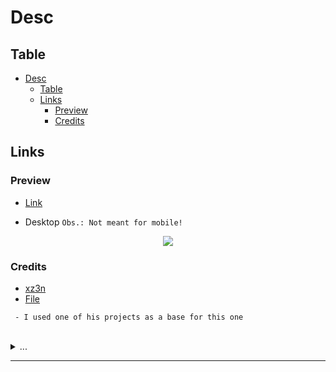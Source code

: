 # Desc

## Table

-   [Desc](#desc)
    -   [Table](#table)
    -   [Links](#links)
        -   [Preview](#preview)
        -   [Credits](#credits)

## Links

### Preview

-   [Link](https://nyyu.github.io/Test-04/)

-   Desktop `Obs.: Not meant for mobile!`
<p align="center"> <img src="public/base/pewview/desktop.png"> </p>

### Credits

-   [xz3n](https://www.instagram.com/_.xz3n)
-   [File](https://linktr.ee/zenn69)

```
 - I used one of his projects as a base for this one
```

<br/>

<details> <summary>...</summary> 
  Once again I did it without using my glasses. EZ Clap
</details>

---
